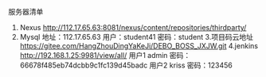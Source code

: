 服务器清单

1. Nexus
http://112.17.65.63:8081/nexus/content/repositories/thirdparty/
2. Mysql
地址：112.17.65.63
用户：student41
密码：student
3.项目码云地址
https://gitee.com/HangZhouDingYaKeJi/DEBO_BOSS_JXJW.git
4.jenkins
http://192.168.1.25:9981/view/all/
用户1 admin  密码：66678f485eb74dcbb9c1fc139d45badc
用户2 kriss  密码：123456